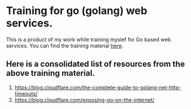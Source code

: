 # Training for go (golang) web services.

This is a product of my work while training myslef for Go based web services.
You can find the training material [here](https://github.com/ardanlabs/service-training).

## Here is a consolidated list of resources from the above training material.

1. https://blog.cloudflare.com/the-complete-guide-to-golang-net-http-timeouts/
2. https://blog.cloudflare.com/exposing-go-on-the-internet/